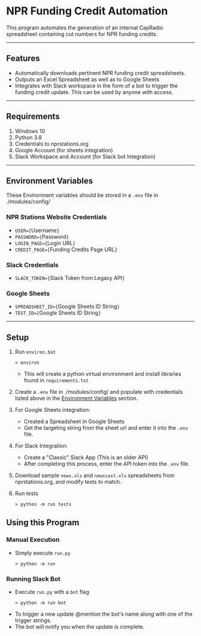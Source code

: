 # NPR Funding Credit Automation

This program automates the generation of an internal CapRadio spreadsheet containing cut numbers for NPR funding credits. 

---

## Features
- Automatically downloads pertinent NPR funding credit spreadsheets.
- Outputs an Excel Spreadsheet as well as to Google Sheets
- Integrates with Slack workspace in the form of a bot to trigger the funding credit update. This can be used by anyone with access. 

---

## Requirements
1. Windows 10
2. Python 3.8
3. Credentials to nprstations.org
3. Google Account (for sheets integration)
4. Slack Workspace and Account (for Slack bot Integration)

---

## Environment Variables

These Environment variables should be stored in a `.env` file in ./modules/config/

### NPR Stations Website Credentials
- ```USER={```Username```}```
- ```PASSWORD={```Password```}```
- ```LOGIN_PAGE={```Login URL```}```
- ```CREDIT_PAGE={```Funding Credits Page URL```}```

### Slack Credentials
- ```SLACK_TOKEN={```Slack Token from Legacy API```}```

### Google Sheets
- ```SPREADSHEET_ID={```Google Sheets ID String```}```
- ```TEST_ID={```Google Sheets ID String```}```

----

## Setup
1. Run `environ.bat`
    ```
    > environ
    ```
    - This will create a python virtual environment and install libraries found in `requirements.txt`

2. Create a `.env` file in ./modules/config/ and populate with credentials listed above in the [Environment Variables](#environment-variables) section.

3. For Google Sheets integration:
    - Created a Spreadsheet in Google Sheets
    - Get the targeting string from the sheet url and enter it into the `.env` file.

4. For Slack Integration:
    - Create a "Classic" Slack App (This is an older API)
    - After completing this process, enter the API token into the `.env` file.

5. Download sample `news.xls` and `newscast.xls` spreadsheets from nprstations.org, and modify tests to match. 

6. Run tests
    ```
    > python -m run tests
    ```


## Using this Program

### Manual Execution
- Simply execute `run.py`
    ```
    > python -m run
    ```

### Running Slack Bot
- Execute `run.py` with a `bot` flag
    ```
    > python -m run bot
    ```
- To trigger a new update @mention the bot's name along with one of the trigger strings. 
- The bot will notify you when the update is complete. 